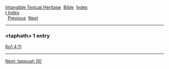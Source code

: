 [Intangible Textual Heritage](../../index)  [Bible](../index) 
[Index](index)   
[t Index](_t_)  
  [Previous](c11292)  [Next](c11294) 

------------------------------------------------------------------------

### &lt;taphath&gt; 1 entry

[Kg1 4:11](../kjv/kg1004.htm#011)  

------------------------------------------------------------------------

[Next: tappuah (6)](c11294)
